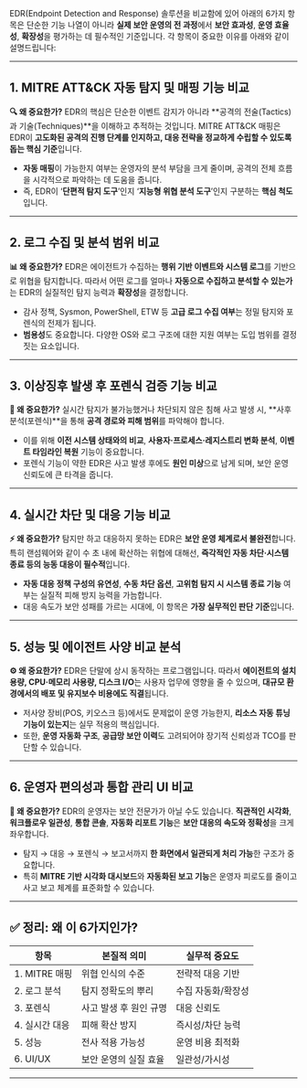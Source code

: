 EDR(Endpoint Detection and Response) 솔루션을 비교함에 있어 아래의 6가지 항목은 단순한 기능 나열이 아니라 **실제 보안 운영의 전 과정**에서 **보안 효과성**, **운영 효율성**, **확장성**을 평가하는 데 필수적인 기준입니다. 각 항목이 중요한 이유를 아래와 같이 설명드립니다:

---

## 1. **MITRE ATT\&CK 자동 탐지 및 매핑 기능 비교**

**🔍 왜 중요한가?**
EDR의 핵심은 단순한 이벤트 감지가 아니라 \*\*공격의 전술(Tactics)과 기술(Techniques)\*\*을 이해하고 추적하는 것입니다.
MITRE ATT\&CK 매핑은 EDR이 **고도화된 공격의 진행 단계를 인지하고, 대응 전략을 정교하게 수립할 수 있도록 돕는 핵심 기준**입니다.

* **자동 매핑**이 가능한지 여부는 운영자의 분석 부담을 크게 줄이며, 공격의 전체 흐름을 시각적으로 파악하는 데 도움을 줍니다.
* 즉, EDR이 ‘**단편적 탐지 도구**’인지 ‘**지능형 위협 분석 도구**’인지 구분하는 **핵심 척도**입니다.

---

## 2. **로그 수집 및 분석 범위 비교**

**📊 왜 중요한가?**
EDR은 에이전트가 수집하는 **행위 기반 이벤트와 시스템 로그**를 기반으로 위협을 탐지합니다.
따라서 어떤 로그를 얼마나 **자동으로 수집하고 분석할 수 있는가**는 EDR의 실질적인 탐지 능력과 **확장성**을 결정합니다.

* 감사 정책, Sysmon, PowerShell, ETW 등 **고급 로그 수집 여부**는 정밀 탐지와 포렌식의 전제가 됩니다.
* **범용성**도 중요합니다. 다양한 OS와 로그 구조에 대한 지원 여부는 도입 범위를 결정짓는 요소입니다.

---

## 3. **이상징후 발생 후 포렌식 검증 기능 비교**

**🧪 왜 중요한가?**
실시간 탐지가 불가능했거나 차단되지 않은 침해 사고 발생 시, \*\*사후 분석(포렌식)\*\*을 통해 **공격 경로와 피해 범위**를 파악해야 합니다.

* 이를 위해 **이전 시스템 상태와의 비교**, **사용자·프로세스·레지스트리 변화 분석**, **이벤트 타임라인 복원** 기능이 중요합니다.
* 포렌식 기능이 약한 EDR은 사고 발생 후에도 **원인 미상**으로 남게 되며, 보안 운영 신뢰도에 큰 타격을 줍니다.

---

## 4. **실시간 차단 및 대응 기능 비교**

**⚡ 왜 중요한가?**
탐지만 하고 대응하지 못하는 EDR은 **보안 운영 체계로서 불완전**합니다.
특히 랜섬웨어와 같이 수 초 내에 확산하는 위협에 대해선, **즉각적인 자동 차단·시스템 종료 등의 능동 대응이 필수적**입니다.

* **자동 대응 정책 구성의 유연성**, **수동 차단 옵션**, **고위험 탐지 시 시스템 종료 기능** 여부는 실질적 피해 방지 능력을 가늠합니다.
* 대응 속도가 보안 성패를 가르는 시대에, 이 항목은 **가장 실무적인 판단 기준**입니다.

---

## 5. **성능 및 에이전트 사양 비교 분석**

**⚙️ 왜 중요한가?**
EDR은 단말에 상시 동작하는 프로그램입니다. 따라서 **에이전트의 설치 용량, CPU·메모리 사용량, 디스크 I/O**는
사용자 업무에 영향을 줄 수 있으며, **대규모 환경에서의 배포 및 유지보수 비용에도 직결**됩니다.

* 저사양 장비(POS, 키오스크 등)에서도 문제없이 운영 가능한지, **리소스 자동 튜닝 기능이 있는지**는 실무 적용의 핵심입니다.
* 또한, **운영 자동화 구조**, **공급망 보안 이력**도 고려되어야 장기적 신뢰성과 TCO를 판단할 수 있습니다.

---

## 6. **운영자 편의성과 통합 관리 UI 비교**

**🧩 왜 중요한가?**
EDR의 운영자는 보안 전문가가 아닐 수도 있습니다.
**직관적인 시각화**, **워크플로우 일관성**, **통합 콘솔**, **자동화 리포트 기능**은 **보안 대응의 속도와 정확성**을 크게 좌우합니다.

* 탐지 → 대응 → 포렌식 → 보고서까지 **한 화면에서 일관되게 처리 가능**한 구조가 중요합니다.
* 특히 **MITRE 기반 시각화 대시보드**와 **자동화된 보고 기능**은 운영자 피로도를 줄이고 사고 보고 체계를 표준화할 수 있습니다.

---

## ✅ 정리: 왜 이 6가지인가?

| 항목          | 본질적 의미        | 실무적 중요도    |
| ----------- | ------------- | ---------- |
| 1. MITRE 매핑 | 위협 인식의 수준     | 전략적 대응 기반  |
| 2. 로그 분석    | 탐지 정확도의 뿌리    | 수집 자동화/확장성 |
| 3. 포렌식      | 사고 발생 후 원인 규명 | 대응 신뢰도     |
| 4. 실시간 대응   | 피해 확산 방지      | 즉시성/차단 능력  |
| 5. 성능       | 전사 적용 가능성     | 운영 비용 최적화  |
| 6. UI/UX    | 보안 운영의 실질 효율  | 일관성/가시성    |

---
